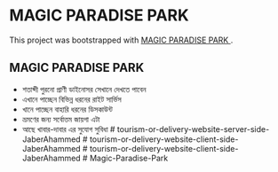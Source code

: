 # MAGIC PARADISE PARK

This project was bootstrapped with [MAGIC PARADISE PARK
](https://unruffled-booth-06f3dd.netlify.app/).

## MAGIC PARADISE PARK
- শতাব্দী পুরনো প্রাণী ডাইনোসর সেখানে দেখতে পাবেন 
- এখানে পাচ্ছেন বিভিন্ন ধরনের রাইট সার্ভিস
- খানে পাচ্ছেন বাহারি ধরনের ডিসকাউন্ট
- ভ্রমণের জন্য সর্বোত্তম জায়গা এটা
- আছে খাবার-দাবার এর সুযোগ সুবিধা
#   t o u r i s m - o r - d e l i v e r y - w e b s i t e - s e r v e r - s i d e - J a b e r A h a m m e d  
 #   t o u r i s m - o r - d e l i v e r y - w e b s i t e - c l i e n t - s i d e - J a b e r A h a m m e d  
 #   t o u r i s m - o r - d e l i v e r y - w e b s i t e - c l i e n t - s i d e - J a b e r A h a m m e d  
 #   M a g i c - P a r a d i s e - P a r k  
 
